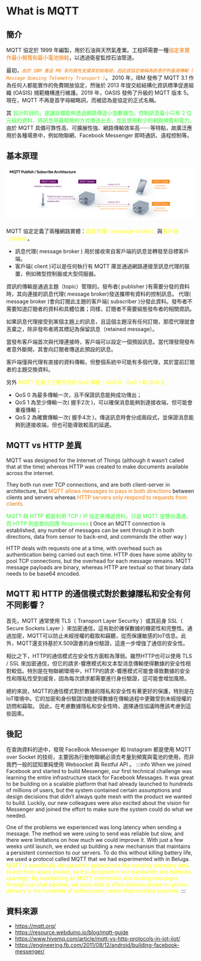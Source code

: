 # What is  MQTT
##  簡介
MQTT 協定於 1999 年編製，用於石油與天然氣產業。工程師需要一種<font color="#EE7700">協定來實作最小頻寬和最小電池損耗</font>，以透過衛星監控石油管道。

最初，<font color="#EE7700">*`由於 IBM 產品 MQ 系列首先支援其初始階段，因此該協定被稱為訊息佇列遙測傳輸 ( Message Queuing Telemetry Transport )`*</font>。
2010 年，IBM 發佈了 MQTT 3.1 作為任何人都能實作的免費開放協定，然後於 2013 年提交給結構化資訊標準促進組織 (OASIS) 規範機構進行維護。2019 年，OASIS 發佈了升級的 MQTT 版本 5。現在，MQTT 不再是首字母縮略詞，而被認為是協定的正式名稱。 

其<font color="#33FF33"> 設計的目的，是讓設備能夠透過網路傳送小型數據包，控制訊息最小只有 2 位元組的資料，將訊息用最精簡的方式傳送出去，並且使用較少的網路頻寬和電力。</font>由於 MQTT 具備可靠性高、可擴展性強、網路傳輸效率高⋯⋯等特點，故廣泛應用於各種場景中，例如物聯網、Facebook Messenger 即時通訊、遠程控制等。

## 基本原理

![MQTT_structure](image.png)

MQTT 協定定義了兩種網路實體：<font color="yellow">訊息代理（message broker）</font>與<font color="yellow">客戶端（client）</font>。
* 訊息代理( message broker ) 用於接收來自客戶端的訊息並轉發至目標客戶端。
* 客戶端( client )可以是任何執行有 MQTT 庫並通過網路連接至訊息代理的裝置，例如微型控制器或大型伺服器。

資訊的傳輸是通過主題（topic）管理的。發布者( publisher )有需要分發的資料時，其向連接的訊息代理( message broker)發送攜帶有資料的控制訊息。
代理( message broker )會向訂閱此主題的客戶端( subscriber )分發此資料。發布者不需要知道訂閱者的資料和具體位置；同樣，訂閱者不需要組態發布者的相關資訊。

如果訊息代理接受到某個主題上的訊息，且這個主題沒有任何訂閱，那麼代理就會丟棄之，除非發布者將其標記為保留訊息（retained message）。

當發布客戶端首次與代理連接時，客戶端可以設定一個預設訊息。當代理發現發布者意外斷開，其會向訂閱者傳送此預設的訊息。

客戶端僅與代理有直接的資料傳輸，但整個系統中可能有多個代理，其於當前訂閱者的主題交換資料。

另外 <font color="yellow">MQTT 定義了三種不同的 QoS 等級：QoS 0、QoS 1 和 QoS 2。</font>

* QoS 0 為最多傳輸一次，且不保證訊息能夠成功傳出；
* QoS 1 為至少傳輸一次( 握手2次 )，可以確保消息能夠到達接收端，但可能會重複傳輸；
* QoS 2 為確實傳輸一次( 握手4次 )，傳送訊息時會分成兩段式，並保證消息能夠到達接收端，但也可能導致較高的延遲。
## MQTT vs HTTP 差異

MQTT was designed for the Internet of Things (although it wasn’t called that at the time) whereas HTTP was created to make documents available across the internet.

 They both run over TCP connections, and are both client-server in architecture, but <font color="#EE7700">MQTT allows messages to pass in both directions </font> between clients and servers whereas <font color="#EE7700"> HTTP servers only respond to requests from clients. </font>

<font color="#33FF33">MQTT 與 HTTP 都是利用 TCP / IP 協定來傳遞資料，只是 MQTT 是雙向溝通，而 HTTP 則是單向回應 Responses </font>( Once an MQTT connection is established, any number of messages can be sent through it in both directions, data from sensor to back-end, and commands the other way )

HTTP deals with requests one at a time, with overhead such as authentication being carried out each time. HTTP does have some ability to pool TCP connections, but the overhead for each message remains. MQTT message payloads are binary, whereas HTTP are textual so that binary data needs to be base64 encoded.

## MQTT 和 HTTP 的通信模式對於數據隱私和安全有何不同影響？

首先，MQTT 通常使用 TLS（ Transport Layer Security ）或其前身 SSL（ Secure Sockets Layer ）來加密通信，這有助於確保數據的機密性和完整性。通過加密，MQTT可以防止未經授權的截取和竊聽，從而保護敏感的IoT信息。此外，MQTT還支持基於X.509證書的身份驗證，這進一步增強了通信的安全性。

相比之下，HTTP的通信模式在安全性方面較為薄弱。雖然HTTP也可以使用 TLS / SSL 來加密通信，但它的請求-響應模式和文本型消息傳輸使得數據的安全性相對較低。特別是在物聯網環境中，HTTP的請求-響應模式可能會導致數據的安全性和隱私性受到威脅，因為每次請求都需要進行身份驗證，這可能會增加風險。

總的來說，MQTT的通信模式對於數據的隱私和安全性有著更好的保護，特別是在IoT環境中。它的加密和身份驗證功能使得數據在傳輸過程中更難受到未經授權的訪問和竊取。
因此，在考慮數據隱私和安全性時，選擇通信協議時應該考慮到這些因素。

## 後記

在查詢資料的途中，發現 FaceBook Messenger 和 Instagram 都是使用 MQTT over Socket 的技術，主要因為行動物聯網必須去考量到頻寬與電池的使用，而非我們一般的認知單純使用 Websocket 與 Restful API 。
:::info
When we joined Facebook and started to build Messenger, our first technical challenge was learning the entire infrastructure stack for Facebook Messages. It was great to be building on a scalable platform that had already launched to hundreds of millions of users, but the system contained certain assumptions and design decisions that didn’t always quite mesh with the product we wanted to build. Luckily, our new colleagues were also excited about the vision for Messenger and joined the effort to make sure the system could do what we needed.

One of the problems we experienced was long latency when sending a message. The method we were using to send was reliable but slow, and there were limitations on how much we could improve it. With just a few weeks until launch, we ended up building a new mechanism that maintains a persistent connection to our servers. To do this without killing battery life, we used a protocol called MQTT that we had experimented with in Beluga. <font color="yellow">MQTT is specifically designed for applications like sending telemetry data to and from space probes, so it is designed to use bandwidth and batteries sparingly. By maintaining an MQTT connection and routing messages through our chat pipeline, we were able to often achieve phone-to-phone delivery in the hundreds of milliseconds, rather than multiple seconds.</font>
:::




## 資料來源

* https://mqtt.org/
* https://resource.webduino.io/blog/mqtt-guide
* https://www.hivemq.com/article/mqtt-vs-http-protocols-in-iot-iiot/
* https://engineering.fb.com/2011/08/12/android/building-facebook-messenger/
